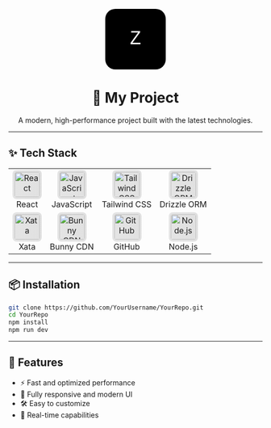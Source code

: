 <!-- Logo -->
<p align="center">
  <img src="data:image/svg+xml;base64,PHN2ZyB3aWR0aD0iMTIwIiBoZWlnaHQ9IjEyMCIgdmlld0JveD0iMCAwIDEyMCAxMjAiIHhtbG5zPSJodHRwOi8vd3d3LnczLm9yZy8yMDAwL3N2ZyI+CiAgPHJlY3Qgd2lkdGg9IjEyMCIgaGVpZ2h0PSIxMjAiIGZpbGw9IiMwMGE5ZSIgcng9IjIwIi8+CiAgPHRleHQgeD0iNjAiIHk9IjcwIiBmb250LXNpemU9IjM2IiB0ZXh0LWFuY2hvcj0ibWlkZGxlIiBmaWxsPSJ3aGl0ZSIgZm9udC1mYW1pbHk9InNhbnMtc2VyaWYiPlo8L3RleHQ+Cjwvc3ZnPg==" alt="Logo" width="120"/>
</p>

<h1 align="center">🚀 My Project</h1>

<p align="center">
  A modern, high-performance project built with the latest technologies.
</p>

---

## ✨ Tech Stack

<style>
  @keyframes shimmer {
    0% { background-position: -500px 0; }
    100% { background-position: 500px 0; }
  }
  .tech-table img {
    border-radius: 8px;
    background: linear-gradient(90deg, #f0f0f0 25%, #e0e0e0 50%, #f0f0f0 75%);
    background-size: 1000px 100%;
    animation: shimmer 2s infinite linear;
    padding: 4px;
  }
</style>

<table class="tech-table" align="center">
  <tr>
    <td align="center">
      <img src="https://cdn.jsdelivr.net/gh/devicons/devicon/icons/react/react-original.svg" width="50" height="50" alt="React"/><br>React
    </td>
    <td align="center">
      <img src="https://cdn.jsdelivr.net/gh/devicons/devicon/icons/javascript/javascript-original.svg" width="50" height="50" alt="JavaScript"/><br>JavaScript
    </td>
    <td align="center">
      <img src="https://cdn.jsdelivr.net/gh/devicons/devicon/icons/tailwindcss/tailwindcss-plain.svg" width="50" height="50" alt="Tailwind CSS"/><br>Tailwind CSS
    </td>
    <td align="center">
      <img src="https://raw.githubusercontent.com/drizzle-team/drizzle-orm/main/logo.svg" width="50" height="50" alt="Drizzle ORM"/><br>Drizzle ORM
    </td>
  </tr>
  <tr>
    <td align="center">
      <img src="https://avatars.githubusercontent.com/u/94701579?s=200&v=4" width="50" height="50" alt="Xata"/><br>Xata
    </td>
    <td align="center">
      <img src="https://bunny.net/images/logo.svg" width="50" height="50" alt="Bunny CDN"/><br>Bunny CDN
    </td>
    <td align="center">
      <img src="https://cdn.jsdelivr.net/gh/devicons/devicon/icons/github/github-original.svg" width="50" height="50" alt="GitHub"/><br>GitHub
    </td>
    <td align="center">
      <img src="https://cdn.jsdelivr.net/gh/devicons/devicon/icons/nodejs/nodejs-original.svg" width="50" height="50" alt="Node.js"/><br>Node.js
    </td>
  </tr>
</table>

---

## 📦 Installation

```bash
git clone https://github.com/YourUsername/YourRepo.git
cd YourRepo
npm install
npm run dev
````

---

## 🌟 Features

* ⚡ Fast and optimized performance
* 🎨 Fully responsive and modern UI
* 🛠 Easy to customize
* 📡 Real-time capabilities


